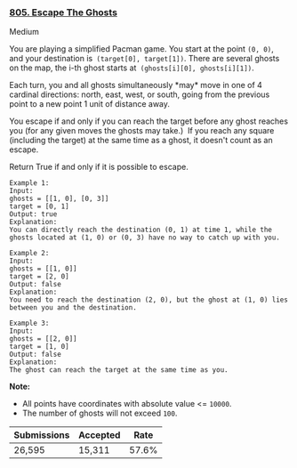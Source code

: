 ### [805. Escape The Ghosts](https://leetcode.com/problems/escape-the-ghosts/)

Medium

You are playing a simplified Pacman game. You start at the point `` (0, 0) ``, and your destination is``  (target[0], target[1]) ``. There are several ghosts on the map, the i-th ghost starts at``  (ghosts[i][0], ghosts[i][1]) ``.

Each turn, you and all ghosts simultaneously \*may\* move in one of 4 cardinal directions: north, east, west, or south, going from the previous point to a new point 1 unit of distance away.

You escape if and only if you can reach the target before any ghost reaches you (for any given moves the ghosts may take.)  If you reach any square (including the target) at the same time as a ghost, it doesn't count as an escape.

Return True if and only if it is possible to escape.

```
Example 1:
Input: 
ghosts = [[1, 0], [0, 3]]
target = [0, 1]
Output: true
Explanation: 
You can directly reach the destination (0, 1) at time 1, while the ghosts located at (1, 0) or (0, 3) have no way to catch up with you.
```

```
Example 2:
Input: 
ghosts = [[1, 0]]
target = [2, 0]
Output: false
Explanation: 
You need to reach the destination (2, 0), but the ghost at (1, 0) lies between you and the destination.
```

```
Example 3:
Input: 
ghosts = [[2, 0]]
target = [1, 0]
Output: false
Explanation: 
The ghost can reach the target at the same time as you.
```

__Note:__

*   All points have coordinates with absolute value <= `` 10000 ``.
*   The number of ghosts will not exceed `` 100 ``.

| Submissions    | Accepted     | Rate   |
| -------------- | ------------ | ------ |
| 26,595 | 15,311 | 57.6% |
